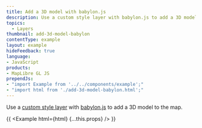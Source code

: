 ```yaml
---
title: Add a 3D model with babylon.js
description: Use a custom style layer with babylon.js to add a 3D model to the map.
topics:
  - Layers
thumbnail: add-3d-model-babylon
contentType: example
layout: example
hideFeedback: true
language:
- JavaScript
products:
- MapLibre GL JS
prependJs:
- "import Example from '../../components/example';"
- "import html from './add-3d-model-babylon.html';"
---
```


Use a [custom style layer](https://maplibre.org/maplibre-gl-js-docs/api/properties/#customlayerinterface) with [babylon.js](https://babylonjs.com/) to add a 3D model to the map.

{{ <Example html={html} {...this.props} /> }}
